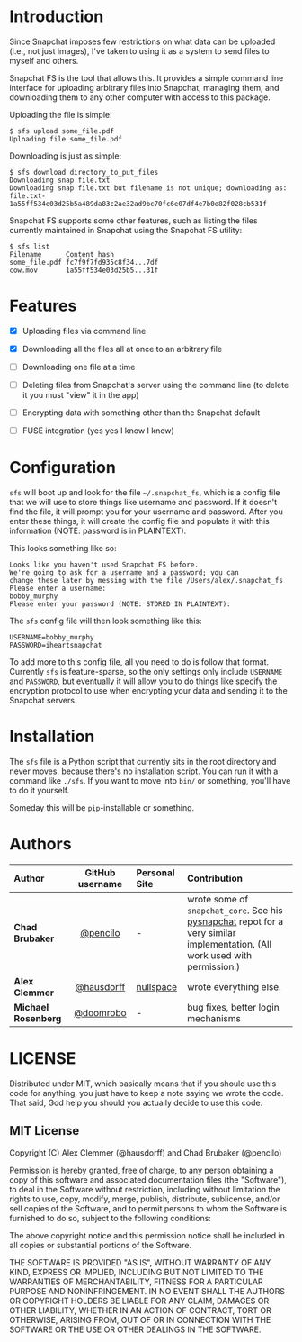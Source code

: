 # Introduction

Since Snapchat imposes few restrictions on what data can be uploaded (i.e.,
not just images), I've taken to using it as a system to send files to
myself and others.

Snapchat FS is the tool that allows this. It provides a simple command line
interface for uploading arbitrary files into Snapchat, managing them, and
downloading them to any other computer with access to this package.

Uploading the file is simple:

```
$ sfs upload some_file.pdf
Uploading file some_file.pdf
```

Downloading is just as simple:

```
$ sfs download directory_to_put_files
Downloading snap file.txt
Downloading snap file.txt but filename is not unique; downloading as: file.txt-1a55ff534e03d25b5a489da83c2ae32ad9bc70fc6e07df4e7b0e82f028cb531f
```

Snapchat FS supports some other features, such as listing the files
currently maintained in Snapchat using the Snapchat FS utility:

```
$ sfs list
Filename      Content hash
some_file.pdf fc7f9f7fd935c8f34...7df
cow.mov       1a55ff534e03d25b5...31f
```


# Features

* [x] Uploading files via command line
* [x] Downloading all the files all at once to an arbitrary file
* [ ] Downloading one file at a time
* [ ] Deleting files from Snapchat's server using the command line (to delete it you must "view" it in the app)
* [ ] Encrypting data with something other than the Snapchat default
* [ ] FUSE integration (yes yes I know I know)


# Configuration

`sfs` will boot up and look for the file `~/.snapchat_fs`, which is a config file that we will use to store things like username and password. If it doesn't find the file, it will prompt you for your username and password. After you enter these things, it will create the config file and populate it with this information (NOTE: password is in PLAINTEXT).

This looks something like so:

```
Looks like you haven't used Snapchat FS before.
We're going to ask for a username and a password; you can
change these later by messing with the file /Users/alex/.snapchat_fs
Please enter a username:
bobby_murphy
Please enter your password (NOTE: STORED IN PLAINTEXT):

```

The `sfs` config file will then look something like this:

```
USERNAME=bobby_murphy
PASSWORD=iheartsnapchat
```

To add more to this config file, all you need to do is follow that format. Currently `sfs` is feature-sparse, so the only settings only include `USERNAME` and `PASSWORD`, but eventually it will allow you to do things like specify the encryption protocol to use when encrypting your data and sending it to the Snapchat servers.


# Installation

The `sfs` file is a Python script that currently sits in the root directory and never moves, because there's no installation script. You can run it with a command like `./sfs`. If you want to move into `bin/` or something, you'll have to do it yourself.

Someday this will be `pip`-installable or something.


# Authors

| Author        | GitHub username                                | Personal Site | Contribution |
|:--------------|:----------------------------------------------:|:-------------|:-------------|
| **Chad Brubaker** | [@pencilo](https://github.com/pencilo)     | -            | wrote some of `snapchat_core`. See his [pysnapchat](https://github.com/pencilo/pysnapchat) repot for a very similar implementation. (All work used with permission.)
| **Alex Clemmer**  | [@hausdorff](https://github.com/hausdorff/)| [nullspace](http://blog.nullspace.io/) | wrote everything else. |
| **Michael Rosenberg**  | [@doomrobo](https://github.com/doomrobo)| - | bug fixes, better login mechanisms |


# LICENSE

Distributed under MIT, which basically means that if you should use this code for anything, you just have to keep a note saying we wrote the code. That said, God help you should you actually decide to use this code.


## MIT License

Copyright (C) Alex Clemmer (@hausdorff) and Chad Brubaker (@pencilo)

Permission is hereby granted, free of charge, to any person obtaining a copy of this software and associated documentation files (the "Software"), to deal in the Software without restriction, including without limitation the rights to use, copy, modify, merge, publish, distribute, sublicense, and/or sell copies of the Software, and to permit persons to whom the Software is furnished to do so, subject to the following conditions:

The above copyright notice and this permission notice shall be included in all copies or substantial portions of the Software.

THE SOFTWARE IS PROVIDED "AS IS", WITHOUT WARRANTY OF ANY KIND, EXPRESS OR IMPLIED, INCLUDING BUT NOT LIMITED TO THE WARRANTIES OF MERCHANTABILITY, FITNESS FOR A PARTICULAR PURPOSE AND NONINFRINGEMENT. IN NO EVENT SHALL THE AUTHORS OR COPYRIGHT HOLDERS BE LIABLE FOR ANY CLAIM, DAMAGES OR OTHER LIABILITY, WHETHER IN AN ACTION OF CONTRACT, TORT OR OTHERWISE, ARISING FROM, OUT OF OR IN CONNECTION WITH THE SOFTWARE OR THE USE OR OTHER DEALINGS IN THE SOFTWARE.
